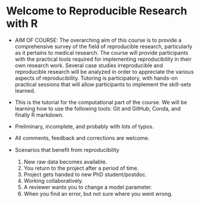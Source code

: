 # Welcome to Reproducible Research with R

* AIM OF COURSE:
The overarching aim of this course is to provide a comprehensive survey of the field of reproducible research, particularly as it pertains to medical research. The course will provide participants with the practical tools required for implementing reproducibility in their own research work. Several case studies irreproducible and reproducible research will be analyzed in order to appreciate the various aspects of reproducibility. Tutoring is participatory, with hands-on practical sessions that will allow participants to implement the skill-sets learned.

* This is the tutorial for the computational part of the course. We will be learning how to use the following tools: Git and GitHub, Conda, and finally R markdown.

* Preliminary, incomplete, and probably with lots of typos.

* All comments, feedback and corrections are welcome.

* Scenarios that beneﬁt from reproducibility
    1. New raw data becomes available.
    2. You return to the project after a period of time.
    3. Project gets handed to new PhD student/postdoc.
    4. Working collaboratively.
    5. A reviewer wants you to change a model parameter.
    6. When you ﬁnd an error, but not sure where you went wrong.
